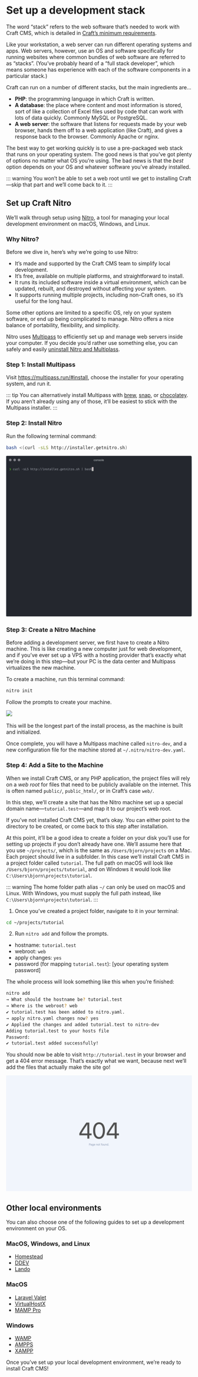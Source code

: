 # Set up a development stack

The word “stack” refers to the web software that’s needed to work with Craft CMS, which is detailed in [Craft’s minimum requirements](/3.x/requirements.md).

Like your workstation, a web server can run different operating systems and apps. Web servers, however, use an OS and software specifically for running websites where common bundles of web software are referred to as “stacks”. (You’ve probably heard of a “full stack developer”, which means someone has experience with each of the software components in a particular stack.)

Craft can run on a number of different stacks, but the main ingredients are...

- **PHP**: the programming language in which Craft is written.
- **A database**: the place where content and most information is stored, sort of like a collection of Excel files used by code that can work with lots of data quickly. Commonly MySQL or PostgreSQL.
- **A web server**: the software that listens for requests made by your web browser, hands them off to a web application (like Craft), and gives a response back to the browser. Commonly Apache or nginx.

The best way to get working quickly is to use a pre-packaged web stack that runs on your operating system. The good news is that you’ve got plenty of options no matter what OS you’re using. The bad news is that the _best_ option depends on your OS and whatever software you’ve already installed.

::: warning
You won’t be able to set a web root until we get to installing Craft—skip that part and we’ll come back to it.
:::

## Set up Craft Nitro

We’ll walk through setup using [Nitro](/nitro/), a tool for managing your local development environment on macOS, Windows, and Linux.

### Why Nitro?

Before we dive in, here’s why we’re going to use Nitro:

- It’s made and supported by the Craft CMS team to simplify local development.
- It’s free, available on multiple platforms, and straightforward to install.
- It runs its included software inside a virtual environment, which can be updated, rebuilt, and destroyed without affecting your system.
- It supports running multiple projects, including non-Craft ones, so it’s useful for the long haul.

Some other options are limited to a specific OS, rely on your system software, or end up being complicated to manage. Nitro offers a nice balance of portability, flexibility, and simplicity.

Nitro uses [Multipass](https://multipass.run/) to efficiently set up and manage web servers inside your computer. If you decide you’d rather use something else, you can safely and easily [uninstall Nitro and Multiplass](/nitro/installation.md#uninstalling-nitro).

### Step 1: Install Multipass

Visit <https://multipass.run/#install>, choose the installer for your operating system, and run it.

::: tip
You can alternatively install Multipass with [brew](https://brew.sh/), [snap](https://snapcraft.io/), or [chocolatey](https://chocolatey.org/). If you aren’t already using any of those, it’ll be easiest to stick with the Multipass installer.
:::

### Step 2: Install Nitro

Run the following terminal command:

```sh
bash <(curl -sLS http://installer.getnitro.sh)
```

![](../images/tutorial-nitro-install.gif)

### Step 3: Create a Nitro Machine

Before adding a development server, we first have to create a Nitro machine. This is like creating a new computer just for web development, and if you’ve ever set up a VPS with a hosting provider that’s exactly what we’re doing in this step—but your PC is the data center and Multipass virtualizes the new machine.

To create a machine, run this terminal command:

```sh
nitro init
```

Follow the prompts to create your machine.

![](../images/tutorial-nitro-init.gif)

This will be the longest part of the install process, as the machine is built and initialized.

Once complete, you will have a Multipass machine called `nitro-dev`, and a new configuration file for the machine stored at `~/.nitro/nitro-dev.yaml`.

### Step 4: Add a Site to the Machine

When we install Craft CMS, or any PHP application, the project files will rely on a _web root_ for files that need to be publicly available on the internet. This is often named `public/`, `public_html/`, or in Craft’s case `web/`.

In this step, we’ll create a site that has the Nitro machine set up a special domain name—`tutorial.test`—and map it to our project’s web root.

If you’ve not installed Craft CMS yet, that’s okay. You can either point to the directory to be created, or come back to this step after installation.

At this point, it’ll be a good idea to create a folder on your disk you’ll use for setting up projects if you don’t already have one. We’ll assume here that you use `~/projects/`, which is the same as `/Users/bjorn/projects` on a Mac. Each project should live in a subfolder. In this case we’ll install Craft CMS in a project folder called `tutorial`. The full path on macOS will look like `/Users/bjorn/projects/tutorial`, and on Windows it would look like `C:\Users\bjorn\projects\tutorial`.

::: warning
The home folder path alias `~/` can only be used on macOS and Linux. With Windows, you must supply the full path instead, like `C:\Users\bjorn\projects\tutorial`.
:::

1. Once you’ve created a project folder, navigate to it in your terminal:

```sh
cd ~/projects/tutorial
```

2. Run `nitro add` and follow the prompts.

- hostname: `tutorial.test`
- webroot: `web`
- apply changes: `yes`
- password (for mapping `tutorial.test`): [your operating system password]

The whole process will look something like this when you’re finished:

```sh
nitro add
→ What should the hostname be? tutorial.test
→ Where is the webroot? web
✔ tutorial.test has been added to nitro.yaml.
→ apply nitro.yaml changes now? yes
✔ Applied the changes and added tutorial.test to nitro-dev
Adding tutorial.test to your hosts file
Password:
✔ tutorial.test added successfully!
```

You should now be able to visit `http://tutorial.test` in your browser and get a 404 error message. That’s exactly what we want, because next we’ll add the files that actually make the site go!

<BrowserShot url="http://tutorial.test" :link="false">
<img src="../images/tutorial-nitro-404.png" alt="Screenshot of 404 error from the web server" />
</BrowserShot>

## Other local environments

You can also choose one of the following guides to set up a development environment on your OS.

### MacOS, Windows, and Linux

- [Homestead](https://laravel.com/docs/6.x/homestead)
- [DDEV](https://ddev.readthedocs.io/en/stable/)
- [Lando](https://lando.dev/)

### MacOS

- [Laravel Valet](https://laravel.com/docs/7.x/valet)
- [VirtualHostX](https://clickontyler.com/virtualhostx/)
- [MAMP Pro](https://www.mamp.info/en/mamp-pro/windows/)

### Windows

- [WAMP](http://www.wampserver.com/en/)
- [AMPPS](https://www.ampps.com/)
- [XAMPP](https://www.apachefriends.org/index.html)

Once you’ve set up your local development environment, we’re ready to install Craft CMS!
